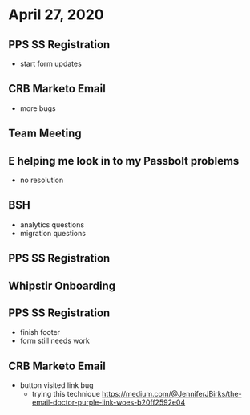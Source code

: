 # April 27, 2020

## PPS SS Registration
- start form updates

## CRB Marketo Email
- more bugs

## Team Meeting

## E helping me look in to my Passbolt problems
- no resolution

## BSH 
- analytics questions
- migration questions

## PPS SS Registration

## Whipstir Onboarding

## PPS SS Registration
- finish footer
- form still needs work

## CRB Marketo Email
- button visited link bug
	- trying this technique https://medium.com/@JenniferJBirks/the-email-doctor-purple-link-woes-b20ff2592e04